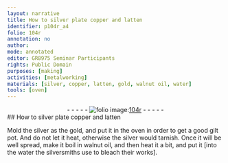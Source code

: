 ```yaml
---
layout: narrative
title: How to silver plate copper and latten
identifier: p104r_a4
folio: 104r
annotation: no
author:
mode: annotated
editor: GR8975 Seminar Participants
rights: Public Domain
purposes: [making]
activities: [metalworking]
materials: [silver, copper, latten, gold, walnut oil, water]
tools: [oven]
---
```


 <div class="folio" align="center">- - - - - <a href="http://gallica.bnf.fr/ark:/12148/btv1b10500001g/f213.image" target="_blank"><img src="https://cu-mkp.github.io/GR8975-edition/assets/photo-icon.png" alt="folio image: " style="display:inline-block; margin-bottom:-3px;"/>104r</a> - - - - - </div>  
## How to <span class="material">silver</span> plate <span class="material">copper</span> and <span class="material">latten</span>

 
<span class="activity"></span>Mold the <span class="material">silver</span> as the <span class="material">gold</span>, and put it in the <span class="tool">oven</span> in order to get a good gilt pot. And do not let it heat, otherwise the <span class="material">silver</span> would tarnish. Once it will be well spread, make it boil in <span class="material">walnut oil</span>, and then heat it a bit, and put it [into the <span class="material">water</span> the <span class="profession">silversmiths</span> use to bleach their works].
 